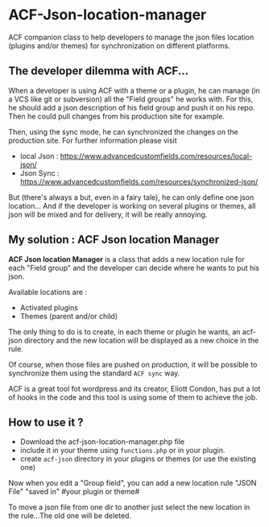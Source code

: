 # ACF-Json-location-manager
ACF companion class to help developers to manage the json files location (plugins and/or themes) for synchronization on different platforms.

## The developer dilemma with ACF...

When a developer is using  ACF with a theme or a plugin, he can manage (in a VCS like git or subversion) all the "Field groups" he works with.
For this, he should add a json description of his field group and push it on his repo. Then he could pull changes from his production  site for example. 

Then, using the sync mode, he can synchronized the changes on the production site. For further information please visit
- local Json : https://www.advancedcustomfields.com/resources/local-json/
- Json Sync : https://www.advancedcustomfields.com/resources/synchronized-json/

But (there's always a but, even in a fairy tale), he can only define one json location... And if the developer is working on several plugins or themes, all json will be mixed and for delivery, it will be really annoying.

## My solution : ACF Json location Manager

**ACF Json location Manager** is a class that adds a new location rule for each "Field group" and the developer can decide where he wants to put his json.

Available locations are :
- Activated plugins
- Themes (parent and/or child)

The only thing to do is to create, in each theme or plugin he wants, an acf-json directory and the new location will be displayed as a new choice in the rule.

Of course, when those files are pushed on production, it will be possible to synchronize them using the standard `ACF sync` way.

ACF is a great tool fot wordpress and its creator, Eliott Condon, has put a lot of hooks in the code and this tool is using some of them to achieve the job.

## How to use it ?

* Download the acf-json-location-manager.php file
* include it in your theme using `functions.php` or in your plugin.
* create `acf-json` directory in your plugins or themes (or use the existing one)

Now when you edit a "Group field", you can add a new location rule 
"JSON File" "saved in" #your plugin or theme#

To move a json file from one dir to another just select the new location in the rule...The old one will be deleted.


